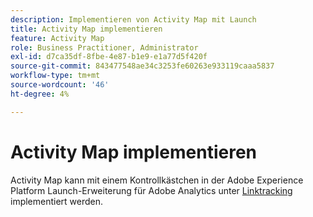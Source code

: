 ```yaml
---
description: Implementieren von Activity Map mit Launch
title: Activity Map implementieren
feature: Activity Map
role: Business Practitioner, Administrator
exl-id: d7ca35df-8fbe-4e87-b1e9-e1a77d5f420f
source-git-commit: 843477548ae34c3253fe60263e933119caaa5837
workflow-type: tm+mt
source-wordcount: '46'
ht-degree: 4%

---
```


# Activity Map implementieren

Activity Map kann mit einem Kontrollkästchen in der Adobe Experience Platform Launch-Erweiterung für Adobe Analytics unter [Linktracking](https://experienceleague.adobe.com/docs/launch/using/extensions-ref/adobe-extension/analytics-extension/overview.html?lang=en#link-tracking) implementiert werden.